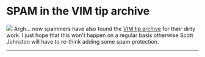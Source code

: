 # SPAM in the VIM tip archive

<a href="http://weblog.zerokspot.com/wp-content/uploads/2006/01/Bild%201.png" class="left"><img src="http://weblog.zerokspot.com/wp-content/uploads/2006/01/Bild%201.thumbnail.png"/></a> Argh... now spammers have also found the [VIM tip archive](http://vim.sourceforge.net/tips/index.php) for their dirty work. I just hope that this won't happen on a regular basis otherwise Scott Johnston will have to re-think adding some spam protection.

-------------------------------

